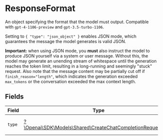 # ResponseFormat

An object specifying the format that the model must output. Compatible with `gpt-4-1106-preview` and `gpt-3.5-turbo-1106`.

Setting to `{ "type": "json_object" }` enables JSON mode, which guarantees the message the model generates is valid JSON.

**Important:** when using JSON mode, you **must** also instruct the model to produce JSON yourself via a system or user message. Without this, the model may generate an unending stream of whitespace until the generation reaches the token limit, resulting in a long-running and seemingly "stuck" request. Also note that the message content may be partially cut off if `finish_reason="length"`, which indicates the generation exceeded `max_tokens` or the conversation exceeded the max context length.



## Fields

| Field                                                                                                                | Type                                                                                                                 | Required                                                                                                             | Description                                                                                                          | Example                                                                                                              |
| -------------------------------------------------------------------------------------------------------------------- | -------------------------------------------------------------------------------------------------------------------- | -------------------------------------------------------------------------------------------------------------------- | -------------------------------------------------------------------------------------------------------------------- | -------------------------------------------------------------------------------------------------------------------- |
| `type`                                                                                                               | [?\Openai\SDK\Models\Shared\CreateChatCompletionRequestType](../../Models/Shared/CreateChatCompletionRequestType.md) | :heavy_minus_sign:                                                                                                   | Must be one of `text` or `json_object`.                                                                              | json_object                                                                                                          |